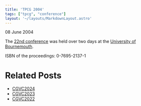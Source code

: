```yaml
---
title: 'TPCG 2004'
tags: ["tpcg", "conference"]
layout: '~/layouts/MarkdownLayout.astro'
---
```


08 June 2004

The [22nd conference](http://www.eguk.org.uk/TPCG2004) was held over two days at the [University of Bournemouth](https://www.bournemouth.ac.uk/). 

ISBN of the proceedings: 0-7695-2137-1 

# Related Posts
-  [CGVC2024](CGVC2024)
-  [CGVC2023](CGVC2023)
-  [CGVC2022](CGVC2022)